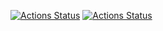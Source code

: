 [![Actions Status](https://github.com/tanuki-evil1/devops-for-programmers-project-74/actions/workflows/push.yml/badge.svg)](https://github.com/tanuki-evil1/devops-for-programmers-project-74/actions)
[![Actions Status](https://github.com/tanuki-evil1/python-project-83/actions/workflows/hexlet-check.yml/badge.svg)](https://github.com/tanuki-evil1/python-project-83/actions)
